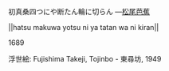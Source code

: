 初真桑四つにや断たん輪に切らん
—[松尾芭蕉](https://ja.wikipedia.org/wiki/松尾芭蕉)

||hatsu makuwa yotsu ni ya tatan wa ni kiran||

1689

浮世絵: Fujishima Takeji, Tojinbo - 東尋坊, 1949